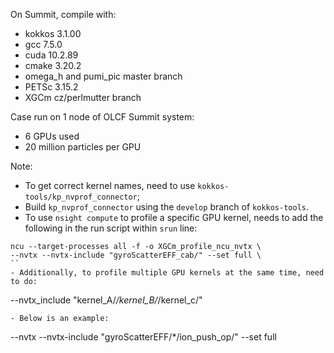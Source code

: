 On Summit, compile with:
 - kokkos 3.1.00
 - gcc 7.5.0
 - cuda 10.2.89
 - cmake 3.20.2
 - omega_h and pumi_pic master branch
 - PETSc 3.15.2
 - XGCm cz/perlmutter branch

Case run on 1 node of OLCF Summit system:
 - 6 GPUs used
 - 20 million particles per GPU

Note:
- To get correct kernel names, need to use `kokkos-tools/kp_nvprof_connector`;
- Build `kp_nvprof_connector` using the `develop` branch of `kokkos-tools`.
- To use `nsight compute` to profile a specific GPU kernel, needs
  to add the following in the run script within `srun` line:
```
ncu --target-processes all -f -o XGCm_profile_ncu_nvtx \
--nvtx --nvtx-include "gyroScatterEFF_cab/" --set full \
``
- Additionally, to profile multiple GPU kernels at the same time, need to do:
```
--nvtx_include "kernel_A/*/kernel_B/*/kernel_c/"
```
- Below is an example:
```
--nvtx --nvtx-include "gyroScatterEFF/*/ion_push_op/" --set full
```
